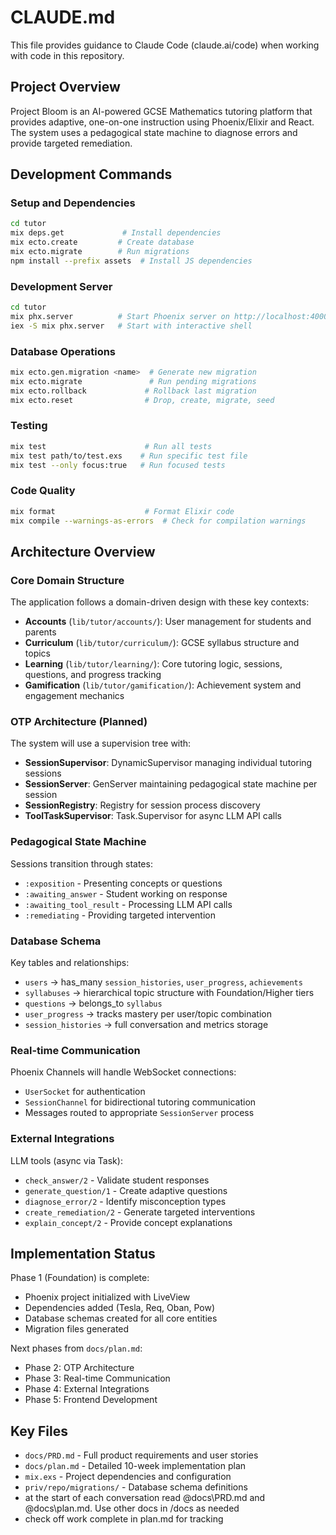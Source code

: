 # CLAUDE.md

This file provides guidance to Claude Code (claude.ai/code) when working with code in this repository.

## Project Overview

Project Bloom is an AI-powered GCSE Mathematics tutoring platform that provides adaptive, one-on-one instruction using Phoenix/Elixir and React. The system uses a pedagogical state machine to diagnose errors and provide targeted remediation.

## Development Commands

### Setup and Dependencies
```bash
cd tutor
mix deps.get             # Install dependencies
mix ecto.create         # Create database
mix ecto.migrate        # Run migrations
npm install --prefix assets  # Install JS dependencies
```

### Development Server
```bash
cd tutor
mix phx.server          # Start Phoenix server on http://localhost:4000
iex -S mix phx.server   # Start with interactive shell
```

### Database Operations
```bash
mix ecto.gen.migration <name>  # Generate new migration
mix ecto.migrate               # Run pending migrations
mix ecto.rollback             # Rollback last migration
mix ecto.reset                # Drop, create, migrate, seed
```

### Testing
```bash
mix test                      # Run all tests
mix test path/to/test.exs    # Run specific test file
mix test --only focus:true   # Run focused tests
```

### Code Quality
```bash
mix format                    # Format Elixir code
mix compile --warnings-as-errors  # Check for compilation warnings
```

## Architecture Overview

### Core Domain Structure

The application follows a domain-driven design with these key contexts:

- **Accounts** (`lib/tutor/accounts/`): User management for students and parents
- **Curriculum** (`lib/tutor/curriculum/`): GCSE syllabus structure and topics
- **Learning** (`lib/tutor/learning/`): Core tutoring logic, sessions, questions, and progress tracking
- **Gamification** (`lib/tutor/gamification/`): Achievement system and engagement mechanics

### OTP Architecture (Planned)

The system will use a supervision tree with:
- **SessionSupervisor**: DynamicSupervisor managing individual tutoring sessions
- **SessionServer**: GenServer maintaining pedagogical state machine per session
- **SessionRegistry**: Registry for session process discovery
- **ToolTaskSupervisor**: Task.Supervisor for async LLM API calls

### Pedagogical State Machine

Sessions transition through states:
- `:exposition` - Presenting concepts or questions
- `:awaiting_answer` - Student working on response
- `:awaiting_tool_result` - Processing LLM API calls
- `:remediating` - Providing targeted intervention

### Database Schema

Key tables and relationships:
- `users` → has_many `session_histories`, `user_progress`, `achievements`
- `syllabuses` → hierarchical topic structure with Foundation/Higher tiers
- `questions` → belongs_to `syllabus`
- `user_progress` → tracks mastery per user/topic combination
- `session_histories` → full conversation and metrics storage

### Real-time Communication

Phoenix Channels will handle WebSocket connections:
- `UserSocket` for authentication
- `SessionChannel` for bidirectional tutoring communication
- Messages routed to appropriate `SessionServer` process

### External Integrations

LLM tools (async via Task):
- `check_answer/2` - Validate student responses
- `generate_question/1` - Create adaptive questions
- `diagnose_error/2` - Identify misconception types
- `create_remediation/2` - Generate targeted interventions
- `explain_concept/2` - Provide concept explanations

## Implementation Status

Phase 1 (Foundation) is complete:
- Phoenix project initialized with LiveView
- Dependencies added (Tesla, Req, Oban, Pow)
- Database schemas created for all core entities
- Migration files generated

Next phases from `docs/plan.md`:
- Phase 2: OTP Architecture
- Phase 3: Real-time Communication
- Phase 4: External Integrations
- Phase 5: Frontend Development

## Key Files

- `docs/PRD.md` - Full product requirements and user stories
- `docs/plan.md` - Detailed 10-week implementation plan
- `mix.exs` - Project dependencies and configuration
- `priv/repo/migrations/` - Database schema definitions
- at the start of each conversation read @docs\PRD.md and @docs\plan.md. Use other docs in /docs as needed
- check off work complete in plan.md for tracking